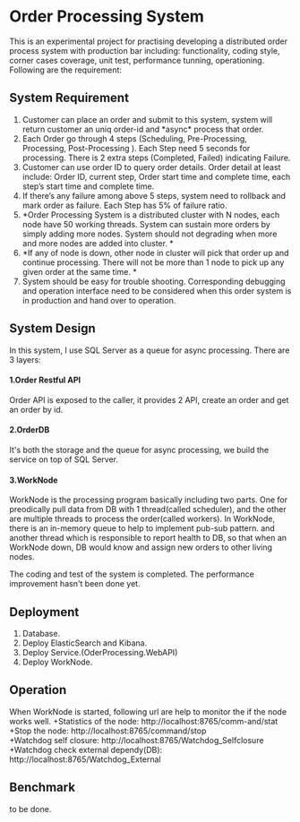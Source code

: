 # Order Processing System

This is an experimental project for practising developing a distributed order process system with production bar including: functionality, coding style, corner cases coverage, unit test, performance tunning, operationing. Following are the requirement:


## System Requirement
1.  Customer can place an order and submit to this system,  system will return customer an uniq order-id and \*async\* process that order. 
2.  Each Order go through 4 steps (Scheduling, Pre-Processing,  Processing,  Post-Processing ). Each Step need 5 seconds for processing.  There is 2 extra steps (Completed, Failed) indicating Failure.  
3.  Customer can use order ID to query order details.  Order detail at least include:  Order ID,  current step,  Order start time and complete time,  each step’s start time and complete time.   
4.  If there’s any failure among above 5 steps,  system need to rollback and mark order as failure.  Each Step has 5% of failure ratio. 
5.  \*Order Processing System is a distributed cluster with N nodes,  each node have 50 working threads.   System can sustain more orders by simply adding more nodes.  System should not degrading when more and more nodes are added into cluster. \*
6.  \*If any of node is down,  other node in cluster will pick that order up and continue processing.   There will not be more than 1 node to pick up any given order at the same time. \*
7.  System should be easy for trouble shooting.  Corresponding debugging and operation interface need to be considered when this order system is in production and hand over to operation. 


## System Design
In this system, I use SQL Server as a queue for async processing. There are 3 layers:
#### 1.Order Restful API
Order API is exposed to the caller, it provides 2 API, create an order and get an order by id.
#### 2.OrderDB
It's both the storage and the queue for async processing, we build the service on top of SQL Server.
#### 3.WorkNode
WorkNode is the processing program basically including two parts. One for preodically pull data from DB with 1 thread(called scheduler), and the other are multiple threads to process the order(called workers).
In WorkNode, there is an in-memory queue to help to implement pub-sub pattern. and another thread which is responsible to report health to DB, so that when an WorkNode down, DB would know and assign new orders to other living nodes.


The coding and test of the system is completed. The performance improvement hasn't been done yet.

## Deployment

1. Database.
2. Deploy ElasticSearch and Kibana.
3. Deploy Service.(OderProcessing.WebAPI)
4. Deploy WorkNode.


## Operation
When WorkNode is started, following url are help to monitor the if the node works well.
+Statistics of the node: http://localhost:8765/comm-and/stat  
+Stop the node: http://localhost:8765/command/stop  
+Watchdog self closure: http://localhost:8765/Watchdog_Selfclosure  
+Watchdog check external dependy(DB): http://localhost:8765/Watchdog_External   


## Benchmark
to be done.


